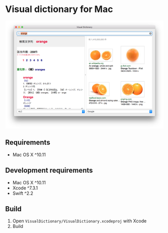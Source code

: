 # Visual dictionary for Mac

![screen shot](docs/images/screenshot.png)

## Requirements

- Mac OS X ^10.11

## Development requirements

- Mac OS X ^10.11
- Xcode ^7.3.1
- Swift ^2.2

## Build

1. Open ```VisualDictionary/VisualDictionary.xcodeproj``` with Xcode
2. Build
